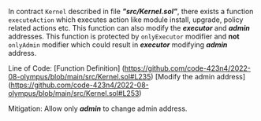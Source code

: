 In contract `Kernel` described in file ***"src/Kernel.sol"***, there exists a function `executeAction` which executes action like module install, upgrade, policy related actions etc. This function can also modify the ***executor*** and ***admin*** addresses. This function is protected by `onlyExecutor` modifier and **not** `onlyAdmin` modifier which could result in ***executor*** modifying ***admin*** address.

Line of Code:
[Function Definition] (https://github.com/code-423n4/2022-08-olympus/blob/main/src/Kernel.sol#L235)
[Modify the admin address] (https://github.com/code-423n4/2022-08-olympus/blob/main/src/Kernel.sol#L253)

Mitigation:
Allow only ***admin*** to change admin address.
